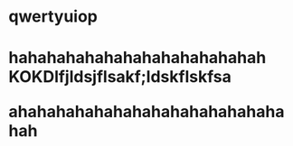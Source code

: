# qwertyuiop
<h1>hahahahahahahahahahahahahah
KOKDlfjldsjflsakf;ldskflskfsa


ahahahahahahahahahahahahahahahah</h1>
